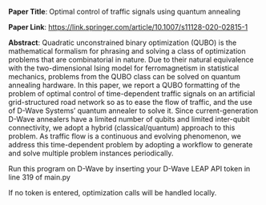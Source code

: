 **Paper Title**: Optimal control of traffic signals using quantum annealing

**Paper Link**: https://link.springer.com/article/10.1007/s11128-020-02815-1

**Abstract**: Quadratic unconstrained binary optimization (QUBO) is the mathematical formalism for phrasing and solving a class of optimization problems that are combinatorial in nature. Due to their natural equivalence with the two-dimensional Ising model for ferromagnetism in statistical mechanics, problems from the QUBO class can be solved on quantum annealing hardware. In this paper, we report a QUBO formatting of the problem of optimal control of time-dependent traffic signals on an artificial grid-structured road network so as to ease the flow of traffic, and the use of D-Wave Systems’ quantum annealer to solve it. Since current-generation D-Wave annealers have a limited number of qubits and limited inter-qubit connectivity, we adopt a hybrid (classical/quantum) approach to this problem. As traffic flow is a continuous and evolving phenomenon, we address this time-dependent problem by adopting a workflow to generate and solve multiple problem instances periodically.

Run this program on D-Wave by inserting your D-Wave LEAP API token in line 319 of main.py

If no token is entered, optimization calls will be handled locally.

